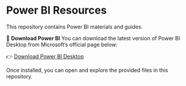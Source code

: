# Power BI Resources

This repository contains Power BI materials and guides.

📘 **Download Power BI**
You can download the latest version of Power BI Desktop from Microsoft’s official page below:

👉 [Download Power BI Desktop](https://powerbi.microsoft.com/en-us/desktop/)

Once installed, you can open and explore the provided files in this repository.


